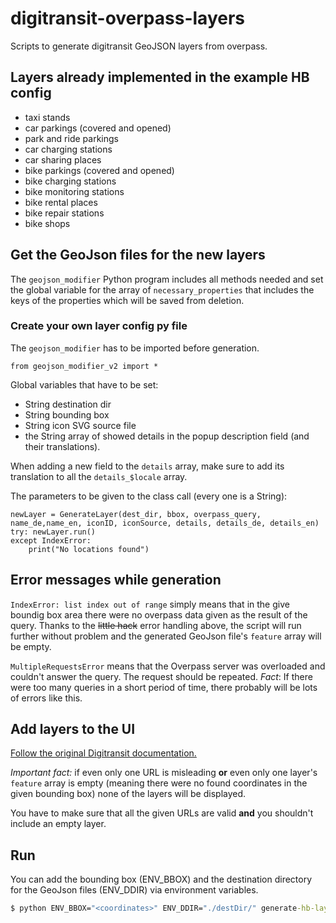 # digitransit-overpass-layers
Scripts to generate digitransit GeoJSON layers from overpass.

## Layers already implemented in the example HB config
* taxi stands
* car parkings (covered and opened)
* park and ride parkings
* car charging stations
* car sharing places
* bike parkings (covered and opened)
* bike charging stations
* bike monitoring stations
* bike rental places
* bike repair stations
* bike shops

## Get the GeoJson files for the new layers
The `geojson_modifier` Python program includes all methods needed and set the global variable for the array 
of `necessary_properties` that includes the keys of the properties which will be saved from deletion.

### Create your own layer config py file
The `geojson_modifier` has to be imported before generation.
```
from geojson_modifier_v2 import *
```
Global variables that have to be set:
* String destination dir
* String bounding box
* String icon SVG source file
* the String array of showed details in the popup description field (and their translations).

When adding a new field to the `details` array, make sure to add its translation to all the `details_$locale` array.

The parameters to be given to the class call (every one is a String):
```
newLayer = GenerateLayer(dest_dir, bbox, overpass_query, name_de,name_en, iconID, iconSource, details, details_de, details_en)
try: newLayer.run()
except IndexError:
    print("No locations found")
```
## Error messages while generation
```IndexError: list index out of range``` simply means that in the give boundig box area there were no overpass data 
given as the result of the query. Thanks to the ~~little hack~~ error handling above, the script will run further without 
problem and the generated GeoJson file's ```feature``` array will be empty.

```MultipleRequestsError``` means that the Overpass server was overloaded and couldn't answer the query. The request 
should be repeated. _Fact_: If there were too many queries in a short period of time, there probably will be lots of 
errors like this.

## Add layers to the UI
[Follow the original Digitransit documentation.](https://github.com/HSLdevcom/digitransit-ui/blob/master/docs/GeoJson.md#geojson-map-layers)

_Important fact:_ if even only one URL is misleading **or** even only one layer's ```feature``` array is empty (meaning 
there were no found coordinates in the given bounding box) none of the layers will be displayed.

You have to make sure that all the given URLs are valid **and** you shouldn't include an empty layer. 

## Run
You can add the bounding box (ENV_BBOX) and the destination directory for the GeoJson files (ENV_DDIR) via environment variables.  
```cmd
$ python ENV_BBOX="<coordinates>" ENV_DDIR="./destDir/" generate-hb-layers.py
``` 